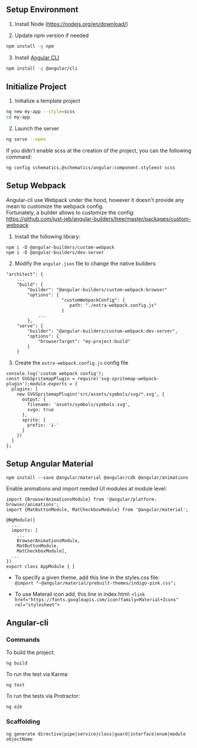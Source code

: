 

## Setup Environment

1. Install Node (https://nodejs.org/en/download/)

2. Update npm version if needed  
```Bash
npm install -g npm
```

3. Install [Angular CLI](https://github.com/angular/angular-cli/blob/master/README.md)
```Bash
npm install -g @angular/cli
```

## Initialize Project

1. Initialize a template project
```Bash
ng new my-app --style=scss
cd my-app
```

2. Launch the server
```Bash
ng serve --open
```


If you didn't enable scss at the creation of the project, you can the following command:  
```
ng config schematics.@schematics/angular:component.styleext scss
```

## Setup Webpack
Angular-cli use Webpack under the hood, however it doesn't provide any mean to customize the webpack config.  
Fortunately, a builder allows to customize the config: https://github.com/just-jeb/angular-builders/tree/master/packages/custom-webpack  

1. Install the following library:  
```
npm i -D @angular-builders/custom-webpack
npm i -D @angular-builders/dev-server
```

2. Modify the `angular.json` file to change the native builders:  
```
"architect": {
    ...
    "build": {
        "builder": "@angular-builders/custom-webpack:browser"
        "options": {
                     "customWebpackConfig": {
                        path: "./extra-webpack.config.js"
                     }
            ...
        },
    "serve": {
        "builder": "@angular-builders/custom-webpack:dev-server",
        "options": {
            "browserTarget": "my-project:build"
        }
    }
```

3. Create the `extra-webpack.config.js` config file
```
console.log('custom webpack config');
const SVGSpritemapPlugin = require('svg-spritemap-webpack-plugin');module.exports = {
  plugins: [
    new SVGSpritemapPlugin('src/assets/symbols/svg/*.svg', {
      output: {
        filename: 'assets/symbols/symbols.svg',
        svgo: true
      },
      sprite: {
        prefix: 'i-'
      }
    })
  ]
};
```

## Setup Angular Material


```
npm install --save @angular/material @angular/cdk @angular/animations
```

Enable animations and import needed UI modules at module level:
```
import {BrowserAnimationsModule} from '@angular/platform-browser/animations';
import {MatButtonModule, MatCheckboxModule} from '@angular/material';

@NgModule({
  ...
  imports: [
    ...
    BrowserAnimationsModule,
    MatButtonModule, 
    MatCheckboxModule],
  ...
})
export class AppModule { }
```

* To specify a given theme, add this line in the styles.css file:  
`@import "~@angular/material/prebuilt-themes/indigo-pink.css";`

* To use Materail icon add, this line in index.html:
`<link href="https://fonts.googleapis.com/icon?family=Material+Icons" rel="stylesheet">`

## Angular-cli
### Commands
To build the project:

    ng build
To run the test via Karma:  

    ng test
To run the tests via Protractor:

    ng e2e

### Scaffolding

    ng generate directive|pipe|service|class|guard|interface|enum|module objectName
